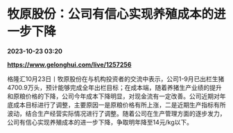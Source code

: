 # 牧原股份：公司有信心实现养殖成本的进一步下降

**2023-10-23 03:20**

**https://www.gelonghui.com/live/1257256**

格隆汇10月23日丨牧原股份在与机构投资者的交流中表示，公司1-9月已出栏生猪4700.9万头，预计能够完成全年出栏目标；在成本端，随着养猪生产业绩的提升和原粮价格的下降，公司今年成本下降明显，对现金流有一定改善。公司近期对年底成本目标进行了调整，主要原因一是原粮价格有所上涨，二是近期生产指标有所波动，结合生产经营实际情况进行了调整。随着公司在生产管理方面的逐步发力，公司有信心实现养殖成本的进一步下降，争取明年降至14元/kg以下。